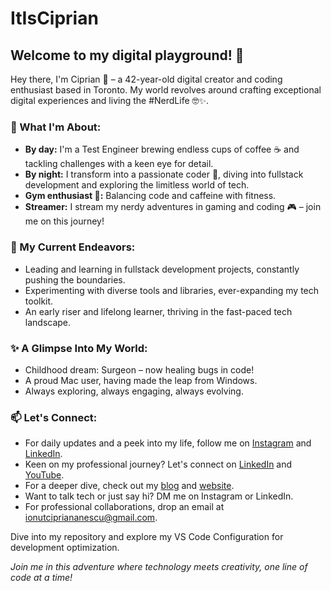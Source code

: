 # ItIsCiprian
## Welcome to my digital playground! 🚀

Hey there, I'm Ciprian 👋 – a 42-year-old digital creator and coding enthusiast based in Toronto. My world revolves around crafting exceptional digital experiences and living the #NerdLife 🤓✨.

### 🌟 What I'm About:
- **By day:** I'm a Test Engineer brewing endless cups of coffee ☕ and tackling challenges with a keen eye for detail.
- **By night:** I transform into a passionate coder 🌙, diving into fullstack development and exploring the limitless world of tech.
- **Gym enthusiast 💪:** Balancing code and caffeine with fitness.
- **Streamer:** I stream my nerdy adventures in gaming and coding 🎮 – join me on this journey!

### 🔭 My Current Endeavors:
- Leading and learning in fullstack development projects, constantly pushing the boundaries.
- Experimenting with diverse tools and libraries, ever-expanding my tech toolkit.
- An early riser and lifelong learner, thriving in the fast-paced tech landscape.

### ✨ A Glimpse Into My World:
- Childhood dream: Surgeon – now healing bugs in code!
- A proud Mac user, having made the leap from Windows.
- Always exploring, always engaging, always evolving.

### 📫 Let's Connect:
- For daily updates and a peek into my life, follow me on [Instagram](instagram.com/ItisCiprian) and [LinkedIn](https://www.linkedin.com/in/ionutcipriananescu/).
- Keen on my professional journey? Let's connect on [LinkedIn](https://www.linkedin.com/in/ionutcipriananescu/) and [YouTube](https://www.youtube.com/@ItIsCiprian).
- For a deeper dive, check out my [blog](#) and [website](#).
- Want to talk tech or just say hi? DM me on Instagram or LinkedIn.
- For professional collaborations, drop an email at [ionutcipriananescu@gmail.com](mailto:ionutcipriananescu@gmail.com).

Dive into my repository and explore my VS Code Configuration for development optimization.

*Join me in this adventure where technology meets creativity, one line of code at a time!*
